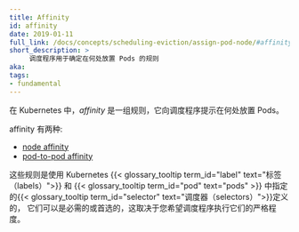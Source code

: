 ```yaml
---
title: Affinity
id: affinity
date: 2019-01-11
full_link: /docs/concepts/scheduling-eviction/assign-pod-node/#affinity-and-anti-affinity
short_description: >
     调度程序用于确定在何处放置 Pods 的规则
aka:
tags:
- fundamental
---
```

<!--
---
title: Affinity
id: affinity
date: 2019-01-11
full_link: /docs/concepts/scheduling-eviction/assign-pod-node/#affinity-and-anti-affinity
short_description: >
     Rules used by the scheduler to determine where to place pods
aka:
tags:
- fundamental
---
-->

<!--
In Kubernetes, _affinity_ is a set of rules that give hints to the scheduler about where to place pods.
-->
在 Kubernetes 中，_affinity_ 是一组规则，它向调度程序提示在何处放置 Pods。
<!--more-->
<!--
There are two kinds of affinity:
-->
affinity 有两种:
* [node affinity](/docs/concepts/scheduling-eviction/assign-pod-node/#node-affinity)
* [pod-to-pod affinity](/docs/concepts/scheduling-eviction/assign-pod-node/#inter-pod-affinity-and-anti-affinity)

<!--
The rules are defined using the Kubernetes {{< glossary_tooltip term_id="label" text="labels">}},
and {{< glossary_tooltip term_id="selector" text="selectors">}} specified in {{< glossary_tooltip term_id="pod" text="pods" >}}, 
and they can be either required or preferred, depending on how strictly you want the scheduler to enforce them.
-->
这些规则是使用 Kubernetes {{< glossary_tooltip term_id="label" text="标签（labels）">}} 
和 {{< glossary_tooltip term_id="pod" text="pods" >}} 中指定的{{< glossary_tooltip term_id="selector" text="调度器（selectors）">}}定义的，
它们可以是必需的或首选的，这取决于您希望调度程序执行它们的严格程度。
